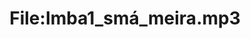 ---
title: File:Imba1_smá_meira.mp3
recording of: smá meira
reading speed: slow
speaker: Imba
license: CC0
---